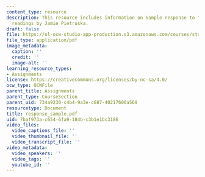```yaml
---
content_type: resource
description: This resource includes information on Sample response to "What is Technology?"
  readings by Jamie Pietruska.
draft: false
file: https://ol-ocw-studio-app-production.s3.amazonaws.com/courses/sts-001-technology-in-american-history-spring-2006/7baf973ac6546fa9184bc3b1e1bc3186_response_sample.pdf
file_type: application/pdf
image_metadata:
  caption: ''
  credit: ''
  image-alt: ''
learning_resource_types:
- Assignments
license: https://creativecommons.org/licenses/by-nc-sa/4.0/
ocw_type: OCWFile
parent_title: Assignments
parent_type: CourseSection
parent_uid: 734a9230-c4b4-9a3e-c687-40217600a569
resourcetype: Document
title: response_sample.pdf
uid: 7baf973a-c654-6fa9-184b-c3b1e1bc3186
video_files:
  video_captions_file: ''
  video_thumbnail_file: ''
  video_transcript_file: ''
video_metadata:
  video_speakers: ''
  video_tags: ''
  youtube_id: ''
---
```

